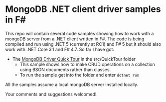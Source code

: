 # MongoDB .NET client driver samples in F#
This repo will contain several code samples showing how to work with a mongoDB server from a .NET client written in F#. The code is being compiled and run using .NET 5 (currently at RC1) and F# 5 but it should also work with .NET Core 3.1 and F# 4.7. So far I have got:
* The [MongoDB Driver Quick Tour](https://mongodb.github.io/mongo-csharp-driver/2.10/getting_started/quick_tour/) in the src/QuickTour folder
  * This sample shows how to make CRUD operations on a collection using BSON documents rather than classes.
  * To run the sample get into the folder and enter `dotnet run`

All the samples assume a local mongoDB server installed locally.

Your comments and suggestions welcomed!


